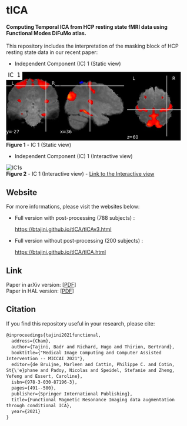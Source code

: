 # tICA

#### Computing Temporal ICA from HCP resting state fMRI data using Functional Modes DiFuMo atlas.

This repository includes the interpretation of the masking block of HCP resting state data in our recent paper:

- Independent Component (IC) 1 (Static view) <br>

![IC1s](tICA_filesv3/imagesv3/Mix_mat_ic_1.jpg) <br>
**Figure 1** - IC 1 (Static view)

- Independent Component (IC) 1 (Interactive view) <br>

![IC1s](figs/viewer_tica.gif) <br>
**Figure 2** - IC 1 (Interactive view) - <a href="https://btajini.github.io/tICA/tICA_filesv3/imagesv3/Mix_mat_ic_1.html" >Link to the Interactive view</a>
<br>
## Website
For more informations, please visit the websites below:

- Full version with post-processing (788 subjects) :

  https://btajini.github.io/tICA/tICAv3.html 

- Full version without post-processing (200 subjects) : 

  https://btajini.github.io/tICA/tICA.html
  
  
## Link
Paper in arXiv version:  [[PDF](https://arxiv.org/abs/2107.06104v2)] <br>
Paper in HAL version: [[PDF](https://hal.archives-ouvertes.fr/hal-03284313v1)] <br>
## Citation
If you find this repository useful in your research, please cite:
```
@inproceedings{tajini2021functional,
  address={Cham},
  author={Tajini, Badr and Richard, Hugo and Thirion, Bertrand},
  booktitle={"Medical Image Computing and Computer Assisted Intervention -- MICCAI 2021"},
  editor={de Bruijne, Marleen and Cattin, Philippe C. and Cotin, St{\'e}phane and Padoy, Nicolas and Speidel, Stefanie and Zheng, Yefeng and Essert, Caroline},
  isbn={978-3-030-87196-3},
  pages={491--500},
  publisher={Springer International Publishing},
  title={Functional Magnetic Resonance Imaging data augmentation through conditional ICA},
  year={2021}
}
```
